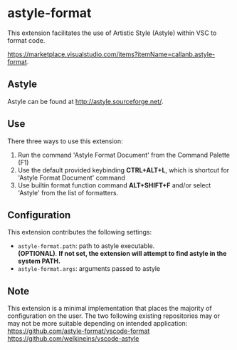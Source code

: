 # astyle-format

This extension facilitates the use of Artistic Style (Astyle) within VSC to format code.

https://marketplace.visualstudio.com/items?itemName=callanb.astyle-format.

## Astyle

Astyle can be found at http://astyle.sourceforge.net/.

## Use

There three ways to use this extension:
1. Run the command 'Astyle Format Document' from the Command Palette (F1)
2. Use the default provided keybinding  __CTRL+ALT+L__, which is shortcut for 'Astyle Format Document' command
3. Use builtin format function command __ALT+SHIFT+F__ and/or select 'Astyle' from the list of formatters. 

## Configuration

This extension contributes the following settings:

* `astyle-format.path`: path to astyle executable. \
**(OPTIONAL)**. __If not set, the extension will attempt to find astyle in the system PATH.__
* `astyle-format.args`: arguments passed to astyle

## Note

This extension is a minimal implementation that places the majority of configuration on the user. The two following existing repositories may or may not be more suitable depending on intended application:
https://github.com/astyle-format/vscode-format
https://github.com/welkineins/vscode-astyle
